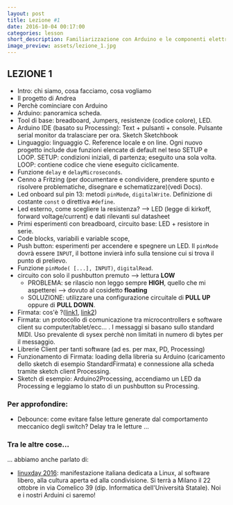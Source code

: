 ```yaml
---
layout: post
title: Lezione #1
date: 2016-10-04 00:17:00
categories: lesson
short_description: Familiarizzazione con Arduino e le componenti elettroniche in dominio digitale.
image_preview: assets/lezione_1.jpg
---
```

## LEZIONE 1

* Intro: chi siamo, cosa facciamo, cosa vogliamo
* Il progetto di Andrea
* Perchè cominciare con Arduino 
* Arduino: panoramica scheda.
* Tool di base: breadboard, Jumpers, resistenze (codice colore), LED.
* Arduino IDE (basato su Processing): Text + pulsanti + console. Pulsante serial monitor da tralasciare per ora. Sketch Sketchbook
* Linguaggio: linguaggio C. Reference locale e on line. Ogni nuovo progetto include due funzioni elencate di default nel teso SETUP e LOOP. 
SETUP: condizioni iniziali, di partenza; eseguito una sola volta. 
LOOP: contiene codice che viene eseguito ciclicamente.
* Funzione `delay` e `delayMicroseconds`.
* Cenno a Fritzing (per documentare e condividere, prendere spunto e risolvere problematiche, disegnare e schematizzare)(vedi Docs).
* Led onboard sul pin 13: metodi `pinMode`, `digitalWrite`. Definizione di costante `const` o direttiva `#define`. 
* Led esterno, come scegliere la resistenza? --> LED (legge di kirkoff, forward voltage/current) e dati rilevanti sul datasheet
* Primi esperimenti con breadboard, circuito base: LED + resistore in serie.
* Code blocks, variabili e variable scope, 
* Push button: esperimenti per accendere e spegnere un LED. Il `pinMode` dovrà essere `INPUT`, il bottone invierà info sulla tensione cui si trova il punto di prelievo. 
* Funzione `pinMode( [...], INPUT)`, `digitalRead`.
* circuito con solo il pushbutton premuto --> lettura **LOW**
	+ PROBLEMA: se rilascio non leggo sempre **HIGH**, quello che mi aspetterei --> dovuto al cosidetto **floating**
	+ SOLUZIONE: utilizzare una configurazione circuitale di **PULL UP** oppure di **PULL DOWN**. 
* Firmata: cos'è ?([link1](http://www.firmata.org/wiki/Main_Page), [link2](https://github.com/firmata/protocol))
* Firmata: un protocollo di comunicazione tra microcontrollers e software client su computer/tablet/ecc... . I messaggi si basano sullo standard MIDI. 
Uso prevalente di sysex perchè non limitati in numero di bytes per il messaggio.
* Librerie Client per tanti software (ad es. per max, PD, Processing)
* Funzionamento di Firmata: loading della libreria su Arduino (caricamento dello sketch di esempio StandardFirmata) e connessione alla scheda tramite sketch client Processing.
* Sketch di esempio: Arduino2Processing, accendiamo un LED da Processing e leggiamo lo stato di un pushbutton su Processing.

### Per approfondire:
* Debounce: come evitare false letture generate dal comportamento meccanico degli switch? Delay tra le letture ...

### Tra le altre cose...
... abbiamo anche parlato di:
* [linuxday 2016](http://www.linuxdaymilano.org/): manifestazione italiana dedicata a Linux, al software libero, alla cultura aperta ed alla condivisione. Si terrà a Milano il 22 ottobre in via Comelico 39 (dip. Informatica dell'Università Statale). Noi e i nostri Arduini ci saremo!
